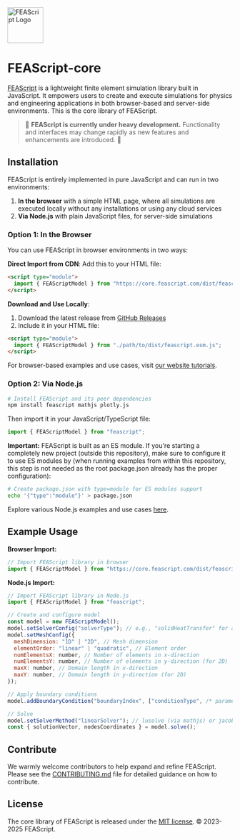 <img src="https://feascript.github.io/FEAScript-website/assets/FEAScriptLogo.png" width="80" alt="FEAScript Logo">

# FEAScript-core

[FEAScript](https://feascript.com/) is a lightweight finite element simulation library built in JavaScript. It empowers users to create and execute simulations for physics and engineering applications in both browser-based and server-side environments. This is the core library of FEAScript.

> 🚧 **FEAScript is currently under heavy development.** Functionality and interfaces may change rapidly as new features and enhancements are introduced. 🚧

## Installation

FEAScript is entirely implemented in pure JavaScript and can run in two environments:

1. **In the browser** with a simple HTML page, where all simulations are executed locally without any installations or using any cloud services
2. **Via Node.js** with plain JavaScript files, for server-side simulations

### Option 1: In the Browser

You can use FEAScript in browser environments in two ways:

**Direct Import from CDN**:
Add this to your HTML file:

```html
<script type="module">
  import { FEAScriptModel } from "https://core.feascript.com/dist/feascript.esm.js";
</script>
```

**Download and Use Locally**:
1. Download the latest release from [GitHub Releases](https://github.com/FEAScript/FEAScript-core/releases)
2. Include it in your HTML file:

```html
<script type="module">
  import { FEAScriptModel } from "./path/to/dist/feascript.esm.js";
</script>
```

For browser-based examples and use cases, visit [our website tutorials](https://feascript.com/#tutorials).

### Option 2: Via Node.js

```bash
# Install FEAScript and its peer dependencies
npm install feascript mathjs plotly.js
```

Then import it in your JavaScript/TypeScript file:

```javascript
import { FEAScriptModel } from "feascript";
```

**Important:** FEAScript is built as an ES module. If you're starting a completely new project (outside this repository), make sure to configure it to use ES modules by (when running examples from within this repository, this step is not needed as the root package.json already has the proper configuration):

```bash
# Create package.json with type=module for ES modules support
echo '{"type":"module"}' > package.json
```

Explore various Node.js examples and use cases [here](https://github.com/FEAScript/FEAScript-core/tree/main/examples).

## Example Usage

**Browser Import:**
```javascript
// Import FEAScript library in browser
import { FEAScriptModel } from "https://core.feascript.com/dist/feascript.esm.js";
```

**Node.js Import:**
```javascript
// Import FEAScript library in Node.js
import { FEAScriptModel } from "feascript";
```
```javascript
// Create and configure model
const model = new FEAScriptModel();
model.setSolverConfig("solverType"); // e.g., "solidHeatTransfer" for a stationary solid heat transfer case
model.setMeshConfig({
  meshDimension: "1D" | "2D", // Mesh dimension
  elementOrder: "linear" | "quadratic", // Element order
  numElementsX: number, // Number of elements in x-direction
  numElementsY: number, // Number of elements in y-direction (for 2D)
  maxX: number, // Domain length in x-direction
  maxY: number, // Domain length in y-direction (for 2D)
});

// Apply boundary conditions
model.addBoundaryCondition("boundaryIndex", ["conditionType", /* parameters */]);

// Solve
model.setSolverMethod("linearSolver"); // lusolve (via mathjs) or jacobi
const { solutionVector, nodesCoordinates } = model.solve();
```

## Contribute

We warmly welcome contributors to help expand and refine FEAScript. Please see the [CONTRIBUTING.md](./CONTRIBUTING.md) file for detailed guidance on how to contribute.

## License

The core library of FEAScript is released under the [MIT license](https://github.com/FEAScript/FEAScript-core/blob/main/LICENSE). &copy; 2023-2025 FEAScript.
